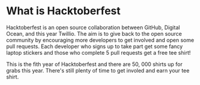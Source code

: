 # What is Hacktoberfest

Hacktoberfest is an open source collaboration between GitHub, Digital Ocean, and this year Twillio. The aim is to give back to the open source community by encouraging more developers to get involved and open some pull requests. Each developer who signs up to take part get some fancy laptop stickers and those who complete 5 pull requests get a free tee shirt!

This is the fith year of Hacktoberfest and there are 50, 000 shirts up for grabs this year. There's still plenty of time to get involed and earn your tee shirt.